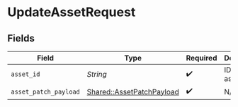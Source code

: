 # UpdateAssetRequest


## Fields

| Field                                                                 | Type                                                                  | Required                                                              | Description                                                           |
| --------------------------------------------------------------------- | --------------------------------------------------------------------- | --------------------------------------------------------------------- | --------------------------------------------------------------------- |
| `asset_id`                                                            | *String*                                                              | :heavy_check_mark:                                                    | ID of the asset                                                       |
| `asset_patch_payload`                                                 | [Shared::AssetPatchPayload](../../models/shared/assetpatchpayload.md) | :heavy_check_mark:                                                    | N/A                                                                   |